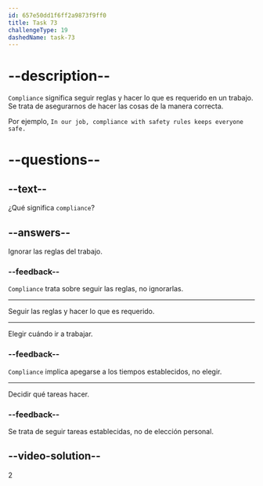 ```yaml
---
id: 657e50dd1f6ff2a9873f9ff0
title: Task 73
challengeType: 19
dashedName: task-73
---
```


# --description--

`Compliance` significa seguir reglas y hacer lo que es requerido en un trabajo. Se trata de asegurarnos de hacer las cosas de la manera correcta.

Por ejemplo, `In our job, compliance with safety rules keeps everyone safe.`


# --questions--

## --text--

¿Qué significa `compliance`?

## --answers--

Ignorar las reglas del trabajo.

### --feedback--

`Compliance` trata sobre seguir las reglas, no ignorarlas.

---

Seguir las reglas y hacer lo que es requerido.

---

Elegir cuándo ir a trabajar.

### --feedback--

`Compliance` implica apegarse a los tiempos establecidos, no elegir.

---

Decidir qué tareas hacer.

### --feedback--

Se trata de seguir tareas establecidas, no de elección personal.

## --video-solution--

2
